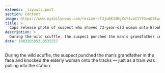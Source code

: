 ```yaml
--- 
extends: _layouts.post 
section: content 
image: https://www.nydailynews.com/resizer/fJjuBK43KgXxY4voI1Y7QvuE0tw=/1200x0/top/cloudfront-us-east-1.images.arcpublishing.com/tronc/NAISWBJLIZHH3PPSP7DLGBIMV4.jpg 
title: > 
  Cops release photo of suspect who shoved 73-year-old woman onto Brooklyn subway tracks in fight over cigarette smoke 
description: > 
  During the wild scuffle, the suspect punched the man’s grandfather in the face and knocked the elderly woman onto the tracks — just as a train was pulling into the station. 
date: 1603205053.0535557 
--- 
```

<div><p class=""> During the wild scuffle, the suspect punched the man&#8217;s grandfather in the face and knocked the elderly woman onto the tracks &#8212; just as a train was pulling into the station.</p> </div>